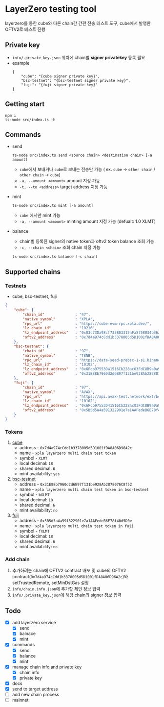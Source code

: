 # LayerZero testing tool
layerzero를 통한 cube와 다른 chain간 간편 전송 테스트 도구, cube에서 발행한 OFTV2로 테스트 진행

## Private key
- `info/.private_key.json` 위치에 chain별 **signer privatekey** 등록 필요
- example
    ```
    {
        "cube": "{cube signer private key}",
        "bsc-testnet": "{bsc-testnet signer private key}",
        "fuji": "{fuji signer private key}"
    }
    ```
## Getting start
``` shell
npm i
ts-node src/index.ts -h
```

## Commands
- send
  ``` shell
  ts-node src/index.ts send <source chain> <destination chain> [-a amount]
  ```
  - `cube`에서 보내거나 `cube`로 보내는 전송만 가능 ( ex. `cube` -> `other chain` / `other chain` -> `cube`)
  - `-a, --amount <amount>` amount 지정 가능
  - `-t, --to <address>` target address 지정 가능

- mint
  ``` shell
  ts-node src/index.ts mint [-a amount]
  ```
  - `cube` 에서만 mint 가능
  - `-a, --amount <amount>` minting amount 지정 가능 (defualt: 1.0 XLMT)

- balance
  - chain별 등록된 signer의 native token과 oftv2 token balance 조회 기능
  - `-c, --chain <chain>` 조회 chain 지정 가능
  ``` shell
  ts-node src/index.ts balance [-c chain]
  ```


## Supported chains
### Testnets
- cube, bsc-testnet, fuji
``` json 
{
    "cube": {
        "chain_id"              : "47",
        "native_symbol"         : "XPLA",
        "rpc_url"               : "https://cube-evm-rpc.xpla.dev/",
        "lz_chain_id"           : "10216",
        "lz_endpoint_address"   : "0x83c73Da98cf733B03315aFa8758834b36a195b87",
        "oftv2_address"         : "0x7d4a974cCdd1b3378005d5D1001fDA8A06D96A2c"
    },
    "bsc-testnet": {
        "chain_id"              : "97",
        "native_symbol"         : "TBNB",
        "rpc_url"               : "https://data-seed-prebsc-1-s1.binance.org:8545/",
        "lz_chain_id"           : "10102",
        "lz_endpoint_address"   : "0x6Fcb97553D41516Cb228ac03FdC8B9a0a9df04A1",
        "oftv2_address"         : "0x31E88b7960d2d6B97f131be928Ab2878076C8f52"
    },
    "fuji": {
        "chain_id"              : "97",
        "native_symbol"         : "AVAX",
        "rpc_url"               : "https://api.avax-test.network/ext/bc/C/rpc",
        "lz_chain_id"           : "10102",
        "lz_endpoint_address"   : "0x6Fcb97553D41516Cb228ac03FdC8B9a0a9df04A1",
        "oftv2_address"         : "0x5B5d5a4a591322901e7a1AAFedeB6E78f40d5D0e"
    }
}
```

### Tokens
1. [cube](https://explorer.xpla.io/testnet/token/0x7d4a974ccdd1b3378005d5d1001fda8a06d96a2c)
   - address - `0x7d4a974cCdd1b3378005d5D1001fDA8A06D96A2c`
   - name - `xpla layerzero multi chain test token`
   - symbol - `XLMT`
   - local decimal: `18`
   - shared decimal: `6`
   - mint availability: `yes`
2. [bsc-testnet](https://testnet.bscscan.com/token/0x31E88b7960d2d6B97f131be928Ab2878076C8f52)
   - address - `0x31E88b7960d2d6B97f131be928Ab2878076C8f52`
   - name - `xpla layerzero multi chain test token in bsc-testnet`
   - symbol - `bXLMT`
   - local decimal: `18`
   - shared decimal: `6`
   - mint availability: `no`
3. [fuji](https://testnet.snowtrace.io/token/0x5B5d5a4a591322901e7a1AAFedeB6E78f40d5D0e)
   - address - `0x5B5d5a4a591322901e7a1AAFedeB6E78f40d5D0e`
   - name - `xpla layerzero multi chain test token in fuji`
   - symbol - `fXLMT`
   - local decimal: `18`
   - shared decimal: `6`
   - mint availability: `no`

### Add chain
1. 추가하려는 chain에 OFTV2 contract 배포 및 cube의 OFTV2 contract(`0x7d4a974cCdd1b3378005d5D1001fDA8A06D96A2c`)와 setTrustedRemote, setMinDstGas 설정
1. `info/chain.info.json`에 추가할 체인 정보 입력
2. `info/.private_key.json`에 해당 chain의 signer 정보 입력

## Todo
- [x] add layerzero service
    - [x] send
    - [x] balnace
    - [x] mint
- [x] commands
    - [x] send
    - [x] balance
    - [x] mint
- [x] manage chain info and private key
    - [x] chain info
    - [x] private key
- [x] docs
- [x] send to target address
- [ ] add new chain process
- [ ] mainnet